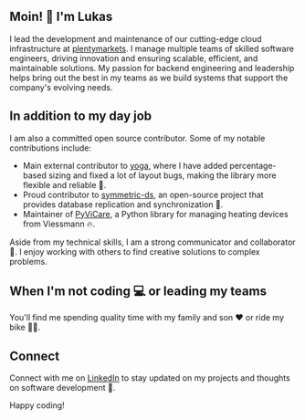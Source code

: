 ## Moin! 👋 I'm Lukas

I lead the development and maintenance of our cutting-edge cloud infrastructure at [plentymarkets](https://www.plentymarkets.eu). I manage multiple teams of skilled software engineers, driving innovation and ensuring scalable, efficient, and maintainable solutions. My passion for backend engineering and leadership helps bring out the best in my teams as we build systems that support the company's evolving needs.

## In addition to my day job

I am also a committed open source contributor. Some of my notable contributions include:

- Main external contributor to [yoga](https://github.com/facebook/yoga/), where I have added percentage-based sizing and fixed a lot of layout bugs, making the library more flexible and reliable 💪.
- Proud contributor to [symmetric-ds](https://github.com/jumpmind/symmetric-ds/), an open-source project that provides database replication and synchronization 🔄.
- Maintainer of [PyViCare](https://github.com/somm15/PyViCare/), a Python library for managing heating devices from Viessmann 🔥.

Aside from my technical skills, I am a strong communicator and collaborator 🤝. I enjoy working with others to find creative solutions to complex problems.

## When I'm not coding 💻 or leading my teams

You'll find me spending quality time with my family and son ❤️ or ride my bike 🚴‍♂️.

## Connect

Connect with me on [LinkedIn](https://www.linkedin.com/in/lukas-woehrl/) to stay updated on my projects and thoughts on software development 💬.

Happy coding!


